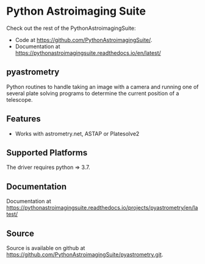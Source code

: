 Python Astroimaging Suite
=========================

Check out the rest of the PythonAstroimagingSuite: 

 - Code at https://github.com/PythonAstroimagingSuite/.
 - Documentation at https://pythonastroimagingsuite.readthedocs.io/en/latest/

pyastrometry
------------

Python routines to handle taking an image with a camera and running one of
several plate solving programs to determine the current position of a telescope.

Features
---------

 - Works with astrometry.net, ASTAP or Platesolve2

Supported Platforms
-------------------

The driver requires python => 3.7.

Documentation
-------------

Documentation at https://pythonastroimagingsuite.readthedocs.io/projects/pyastrometry/en/latest/


Source
------

Source is available on github at https://github.com/PythonAstroimagingSuite/pyastrometry.git.
